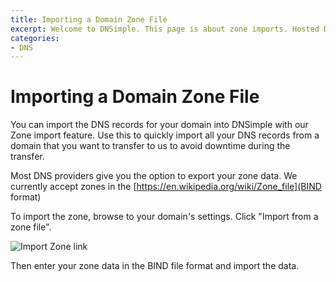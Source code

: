 ```yaml
---
title: Importing a Domain Zone File
excerpt: Welcome to DNSimple. This page is about zone imports. Hosted DNS has never been this easy.
categories:
- DNS
---
```


# Importing a Domain Zone File

You can import the DNS records for your domain into DNSimple with our Zone import feature. Use this to quickly import all your DNS records from a domain that you want to transfer to us to avoid downtime during the transfer.

Most DNS providers give you the option to export your zone data. We currently accept zones in the [https://en.wikipedia.org/wiki/Zone_file](BIND format)

To import the zone, browse to your domain's settings. Click "Import from a zone file".

![Import Zone link](/files/import-zone.png)


Then enter your zone data in the BIND file format and import the data.
